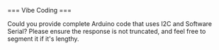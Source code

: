 === Vibe Coding ===
<p>
  Could you provide complete Arduino code that uses I2C and Software Serial? Please ensure the response is not truncated, and feel free to segment it if it's lengthy.
</p>
